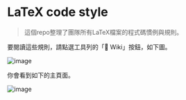 # LaTeX code style

> 這個repo整理了團隊所有LaTeX檔案的程式碼慣例與規則。

要閱讀這些規則，請點選工具列的「📖 Wiki」按鈕，如下圖。

![image](https://user-images.githubusercontent.com/72138063/139688893-4dda0442-8d19-46f9-9767-4b182871a4b3.png)

你會看到如下的主頁面。

![image](https://user-images.githubusercontent.com/72138063/171595861-1fdb41d3-f27f-4140-b23b-39abfb6de937.png)


